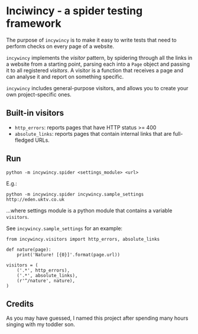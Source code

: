 # Inciwincy - a spider testing framework

The purpose of ``incywincy`` is to make it easy to write tests that need to
perform checks on every page of a website.

``incywincy`` implements the *visitor* pattern, by spidering through all the
links in a website from a starting point, parsing each into a ``Page`` 
object and passing it to all registered *visitors*. A visitor is a function
that receives a page and can analyse it and report on something specific.

``incywincy`` includes general-purpose visitors, and allows you to create
your own project-specific ones.

## Built-in visitors

* ``http_errors``: reports pages that have HTTP status >= 400
* ``absolute_links``: reports pages that contain internal links that are
  full-fledged URLs.

## Run

    python -m incywincy.spider <settings_module> <url>

E.g.:

    python -m incywincy.spider incywincy.sample_settings http://eden.uktv.co.uk

...where settings module is a python module that contains a variable 
``visitors``.

See ``incywincy.sample_settings`` for an example:

    from incywincy.visitors import http_errors, absolute_links

    def nature(page):
        print('Nature! [{0}]'.format(page.url))

    visitors = (
        ('.*', http_errors),
        ('.*', absolute_links),
        (r'^/nature', nature),
    )

## Credits

As you may have guessed, I named this project after spending many hours
singing with my toddler son.
